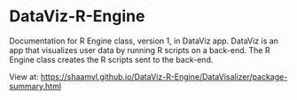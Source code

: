# DataViz-R-Engine

Documentation for R Engine class, version 1, in DataViz app. DataViz is an app that visualizes user data by running R scripts on a back-end. The R Engine class creates the R scripts sent to the back-end.


View at: https://shaamyl.github.io/DataViz-R-Engine/DataVisalizer/package-summary.html
